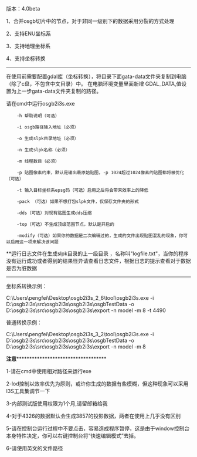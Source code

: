 版本：4.0beta

1、合并osgb切片中的节点，对于非同一级别下的数据采用分裂的方式处理

2、支持ENU坐标系

3、支持地理坐标系

4、支持坐标转换

-----------------------------------------------------------------------------

在使用前需要配置gdal库（坐标转换），将目录下面gata-data文件夹复制到电脑（除了c盘，不包含中文目录）中。
在电脑环境变量里面新增 GDAL_DATA,值设置为上一步gata-data文件夹复制的路径。

请在cmd中运行osgb2i3s.exe

        -h 帮助说明（可选）
        
        -i osgb路径输入地址（必须）
        
        -o 生成slpk目录地址（必须）
        
        -n 生成slpk名称（必须）
        
        -m 线程数目（必须）
        
        -p 贴图像素约束，默认是输出最原始贴图，-p 1024超过1024像素的贴图都将被优化（可选）
        
        -t 输入目标坐标系epsg码（可选）启用之后将会带来效率上的降低
        
        -pack （可选）如果不想打包slpk文件，仅保存文件夹的形式
        
        -dds（可选）对现有贴图生成dds压缩
        
        -top（可选）不生成顶级范围节点，默认是开启的
        
        -modify（可选）如果你的数据是二次编辑过的，生成的文件出现贴图混乱的现象，你可以启用这一项来解决该问题

**运行日志文件在生成slpk目录的上一级目录 ，名称叫"logfile.txt"，当你的程序没有运行成功或者得到的结果怪异请查看日志文件，根据日志的提示查看对于数据是否为脏数据

-----------------------------------------------------------------------------

坐标系转换示例：

C:\Users\pengfei\Desktop\osgb2i3s_2_6\tool\osgb2i3s.exe -i D:\osgb2i3s\src\osgb2i3s\osgb2i3s\osgbTestData -o D:\osgb2i3s\src\osgb2i3s\osgb2i3s\export -n model -m 8 -t 4490

普通转换示例：

C:\Users\pengfei\Desktop\osgb2i3s_3_2\tool\osgb2i3s.exe -i D:\osgb2i3s\src\osgb2i3s\osgb2i3s\osgbTestData -o D:\osgb2i3s\src\osgb2i3s\osgb2i3s\export -n model -m 8

****************************************************************注意***************************************************************************************************

1-请在cmd中使用相对路径来运行exe

2-lod控制以效率优先为原则，或许你生成的数据有些模糊，但这种现象可以采用I3S工具集调节一下

3-内部测试版使用权限为1个月,请留邮箱给我

4-对于4326的数据默认会生成3857的投影数据，两者在使用上几乎没有区别

5-请在控制台运行过程中不要点击，容易造成程序暂停，这是由于window控制台本身特性决定，你可以右键控制台将“快速编辑模式”去掉。

6-请使用英文的文件路径

